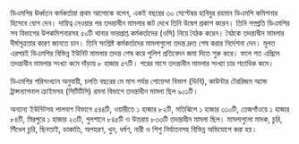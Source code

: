 ডিএমপির ঊর্ধ্বতন কর্মকর্তারা প্রথম আলোকে বলেন, একই বছরের ৩০ সেপ্টেম্বর হাবিবুর রহমান ডিএমপি কমিশনার হিসেবে যোগ দেন। দায়িত্ব নেওয়ার পর তদন্তাধীন মামলার জট দেখে তিনি উদ্বেগ প্রকাশ করেন। তিনি সম্প্রতি ডিএমপির সব বিভাগের উপকমিশনারসহ ৫০টি থানার ভারপ্রাপ্ত কর্মকর্তাদের (ওসি) নিয়ে বৈঠক করেন। বৈঠকে তদন্তাধীন মামলার দীর্ঘসূত্রতার কারণ জানতে চান। তিনি সংশ্লিষ্ট কর্মকর্তাদের মামলাগুলো তদন্ত দ্রুত শেষ করার নির্দেশনা দেন। মূলত এরপরই ডিএমপির বিভিন্ন ইউনিট মামলার তদন্ত শেষ করে পুলিশ প্রতিবেদন জমা দিতে শুরু করে। ফলে গত এপ্রিলে তদন্তাধীন মামলার সংখ্যা কমে দাঁড়ায় ৮ হাজার ৫৭টি। পরের মাসে তদন্তাধীন মামলার সংখ্যা চার শতাধিক কমে।

ডিএমপির পরিসংখ্যান অনুযায়ী, চলতি বছরের মে মাস পর্যন্ত গোয়েন্দা বিভাগ (ডিবি), কাউন্টার টেররিজম অ্যান্ড ট্রান্সন্যাশনাল ক্রাইমসহ (সিটিটিসি) রমনা বিভাগে তদন্তাধীন মামলা ছিল ৯০১টি।

অন্যান্য ইউনিটসহ লালবাগ বিভাগে ৫৪৪টি, ওয়ারীতে ১ হাজার ৮২টি, মতিঝিলে ১ হাজার ৩১০টি, তেজগাঁওয়ে ১ হাজার ৮৪টি, মিরপুরে ১ হাজার ২৩টি, গুলশানে ৮৪৫টি ও উত্তরায় ৮৩৩টি তদন্তাধীন মামলা ছিল। মামলাগুলো মাদক, চুরি, সিঁধেল চুরি, ছিনতাই, ডাকাতি, অপহরণ, খুন, ধর্ষণ, নারী ও শিশু নির্যাতনসহ বিভিন্ন অভিযোগে করা হয়।

